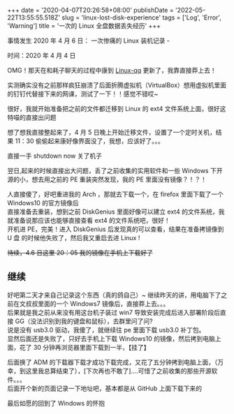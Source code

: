 +++
date = '2020-04-07T20:26:58+08:00'
publishDate = '2022-05-22T13:55:55.518Z'
slug = 'linux-lost-disk-experience'
tags = ['Log', 'Error', 'Warning']
title = '一次的 Linux 全盘数据丢失经历'
+++

事情发生 2020 年 4 月 6 日：
一次惨痛的 Linux 装机记录 -

时间：2020 年 4 月 4 日

OMG！那天在和耗子聊天的过程中康到 [Linux-qq](https://im.qq.com/linuxqq/index.html "从心出发·趣无止境") 更新了，我靠直接莽上去！

实测确实没有之前那样疯狂崩溃了后面折腾虚拟机（VirtualBox）想用虚拟机里面的钉钉代替接下来的网课，测试了一下！！感觉不错哎~

很好，我就开始准备把之前的文件都迁移到 Linux 的 ext4 文件系统上面，很好这特喵的直接出问题

想了想我直接整起来了，4 月 5 日晚上开始迁移文件，设置了一个定时关机，结果 11：30 偷偷起来康好像界面没了，我想，应该好了。。。

直接一手 shutdown now 关了机子

翌日,起来的时候直接出大问题，丢了之前收集的实用软件和一些 Windows 下开源的小，想去用之前的 PE 重装突然发现，我的 PE 里面没有镜像？！？！

人直接傻了，好吧重进我的 Arch ，那就去下载一个，在 firefox 里面下载了一个 Windows10 的官方镜像后  
直接准备去重装，想到之前 DiskGenius 里面好像可以建立 ext4 的文件系统，我就准备说那应该也能够直接查看 ext4 的文件系统吧，很好！  
开机进 PE，完美！进入 DiskGenius 后发现真的可以查看，结果在准备拷镜像到 U 盘 的时候他失败了，然后我又重启去进 Linux !

~~待续，4.6 日这里 20：05 我的镜像在手机上下载好了~~

## 继续

好吧第二天才来自己记录这个东西（真的鸽自己）~
继续昨天的讲，用电脑下了之前在文叔叔里面的一个 Windows7 镜像后，直接莽上去。。。  
后果就是我之前从来没有用这台机子装过 win7 导致安装完成后进入部署阶段后直接 GG（没法识别到我的键盘和鼠标），去群里问了问?  
说是没有 usb3.0 驱动，我傻了，就继续往 pe 里面下载 usb3.0 补丁包。  
显然后面还是失败了，只好去手机上下载 Windows10 的镜像，然后拷到电脑上面，花了 30 分钟再浏览器里面下载到一半，【挂了】

后面换了 ADM 的下载器下载才成功下载完成，又花了五分钟拷到电脑上面，（万幸，到这里我总算结束了），[下次再也不敢了]….可惜了之前收集的那些开源软件。。。  
后面开个新的页面记录一下地址吧，基本都是从 GitHub 上面下载下来的

最后如愿的回到了 Windows 的怀抱
